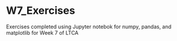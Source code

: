 # W7_Exercises

Exercises completed using Jupyter notebok for numpy, pandas, and matplotlib for Week 7 of LTCA
